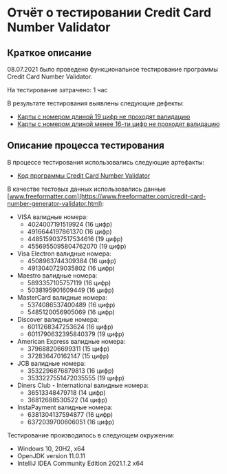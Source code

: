 # Отчёт о тестировании Credit Card Number Validator

## Краткое описание

08.07.2021 было проведено функциональное тестирование программы Credit Card Number Validator.

На тестирование затрачено: 1 час

В результате тестирования выявлены следующие дефекты:
* [Карты с номером длиной 19 цифр не проходят валидацию](https://github.com/tuzova/ccn-validator/issues/4#issue-940026184)
* [Карты с номером длиной менее 16-ти цифр не проходят валидацию](https://github.com/tuzova/ccn-validator/issues/3#issue-940025530)

## Описание процесса тестирования

В процессе тестирования использовались следующие артефакты:
* [Код программы Credit Card Number Validator](https://github.com/netology-code/javaqa-homeworks/tree/master/intro)

В качестве тестовых данных использовались данные [www.freeformatter.com](https://www.freeformatter.com/credit-card-number-generator-validator.html):
* VISA валидные номера: 
	* 4024007191519924 (16 цифр)
	* 4916644197861370 (16 цифр)
	* 4485159037517534616 (19 цифр) 
	* 4556955095804762070 (19 цифр) 
* Visa Electron валидные номера:
  * 4508963744309384 (16 цифр)
  * 4913040729035802 (16 цифр)
* Maestro валидные номера:
  * 5893357105757119 (16 цифр)
  * 5038195901609449 (16 цифр)
* MasterCard валидные номера:
  * 5374086537400489 (16 цифр)
  * 5485120056905069 (16 цифр)
* Discover валидные номера:
  * 6011268347253624 (16 цифр)
  * 6011790632395840379 (19 цифр) 
* American Express валидные номера:
  * 379688206699311 (15 цифр)
  * 372836470162147 (15 цифр)
* JCB валидные номера:
  * 3532296876879813 (16 цифр)
  * 3533227551472035555 (19 цифр)
* Diners Club - International валидные номера:
  * 36513348479718 (14 цифр)
  * 36812688530522 (14 цифр)
* InstaPayment валидные номера:
  * 6381304137594877 (16 цифр)
  * 6372039700606051 (16 цифр)

Тестирование производилось в следующем окружении:
* Windows 10, 20H2, x64
* OpenJDK version 11.0.11
* IntelliJ IDEA Community Edition 2021.1.2 x64

